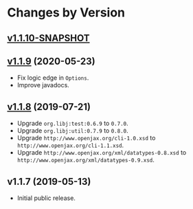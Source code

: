 # Changes by Version

## [v1.1.10-SNAPSHOT](https://github.com/openjax/cli/compare/fc4ac81543bfb6298be2707a90b73bced3a40043..HEAD)

## [v1.1.9](https://github.com/openjax/cli/compare/66904382f0460f9a8ae4f2e74eb838e3c0c05116..fc4ac81543bfb6298be2707a90b73bced3a40043) (2020-05-23)
* Fix logic edge in `Options`.
* Improve javadocs.

## [v1.1.8](https://github.com/openjax/cli/compare/b5e8b6172aa8b90393e157a0d423db0284a89ff8..66904382f0460f9a8ae4f2e74eb838e3c0c05116) (2019-07-21)
* Upgrade `org.libj:test:0.6.9` to `0.7.0`.
* Upgrade `org.libj:util:0.7.9` to `0.8.0`.
* Upgrade `http://www.openjax.org/cli-1.0.xsd` to `http://www.openjax.org/cli-1.1.xsd`.
* Upgrade `http://www.openjax.org/xml/datatypes-0.8.xsd` to `http://www.openjax.org/xml/datatypes-0.9.xsd`.

## v1.1.7 (2019-05-13)
* Initial public release.